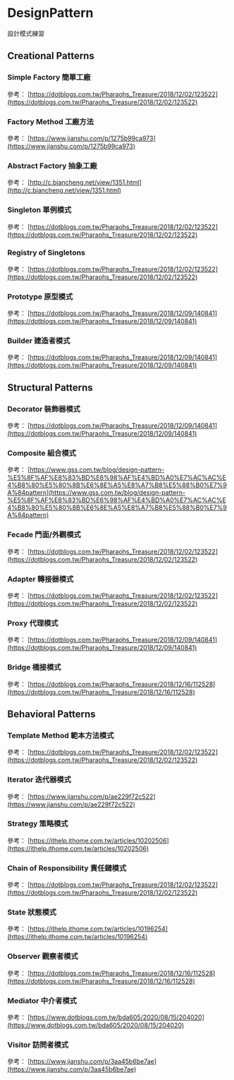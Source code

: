 # DesignPattern
設計模式練習

## Creational Patterns
### Simple Factory 簡單工廠

參考：
[https://dotblogs.com.tw/Pharaohs_Treasure/2018/12/02/123522](https://dotblogs.com.tw/Pharaohs_Treasure/2018/12/02/123522)

### Factory Method 工廠方法

參考：
[https://www.jianshu.com/p/1275b99ca973](https://www.jianshu.com/p/1275b99ca973)

### Abstract Factory 抽象工廠

參考：
[http://c.biancheng.net/view/1351.html](http://c.biancheng.net/view/1351.html)

### Singleton 單例模式

參考：
[https://dotblogs.com.tw/Pharaohs_Treasure/2018/12/02/123522](https://dotblogs.com.tw/Pharaohs_Treasure/2018/12/02/123522)

### Registry of Singletons

參考：
[https://dotblogs.com.tw/Pharaohs_Treasure/2018/12/02/123522](https://dotblogs.com.tw/Pharaohs_Treasure/2018/12/02/123522)

### Prototype 原型模式

參考：
[https://dotblogs.com.tw/Pharaohs_Treasure/2018/12/09/140841](https://dotblogs.com.tw/Pharaohs_Treasure/2018/12/09/140841)

### Builder 建造者模式

參考：
[https://dotblogs.com.tw/Pharaohs_Treasure/2018/12/09/140841](https://dotblogs.com.tw/Pharaohs_Treasure/2018/12/09/140841)


## Structural Patterns
### Decorator 裝飾器模式

參考：
[https://dotblogs.com.tw/Pharaohs_Treasure/2018/12/09/140841](https://dotblogs.com.tw/Pharaohs_Treasure/2018/12/09/140841)

### Composite 組合模式

參考：
[https://www.gss.com.tw/blog/design-pattern-%E5%8F%AF%E8%83%BD%E6%98%AF%E4%BD%A0%E7%AC%AC%E4%B8%80%E5%80%8B%E6%8E%A5%E8%A7%B8%E5%88%B0%E7%9A%84pattern](https://www.gss.com.tw/blog/design-pattern-%E5%8F%AF%E8%83%BD%E6%98%AF%E4%BD%A0%E7%AC%AC%E4%B8%80%E5%80%8B%E6%8E%A5%E8%A7%B8%E5%88%B0%E7%9A%84pattern)

### Fecade 門面/外觀模式

參考：
[https://dotblogs.com.tw/Pharaohs_Treasure/2018/12/02/123522](https://dotblogs.com.tw/Pharaohs_Treasure/2018/12/02/123522)

### Adapter 轉接器模式

參考：
[https://dotblogs.com.tw/Pharaohs_Treasure/2018/12/02/123522](https://dotblogs.com.tw/Pharaohs_Treasure/2018/12/02/123522)

### Proxy 代理模式

參考：
[https://dotblogs.com.tw/Pharaohs_Treasure/2018/12/09/140841](https://dotblogs.com.tw/Pharaohs_Treasure/2018/12/09/140841)

### Bridge 橋接模式

參考：
[https://dotblogs.com.tw/Pharaohs_Treasure/2018/12/16/112528](https://dotblogs.com.tw/Pharaohs_Treasure/2018/12/16/112528)


## Behavioral Patterns
### Template Method 範本方法模式

參考：
[https://dotblogs.com.tw/Pharaohs_Treasure/2018/12/02/123522](https://dotblogs.com.tw/Pharaohs_Treasure/2018/12/02/123522)

### Iterator 迭代器模式

參考：
[https://www.jianshu.com/p/ae229f72c522](https://www.jianshu.com/p/ae229f72c522)

### Strategy 策略模式

參考：
[https://ithelp.ithome.com.tw/articles/10202506](https://ithelp.ithome.com.tw/articles/10202506)

### Chain of Responsibility 責任鏈模式

參考：
[https://dotblogs.com.tw/Pharaohs_Treasure/2018/12/02/123522](https://dotblogs.com.tw/Pharaohs_Treasure/2018/12/02/123522)

### State 狀態模式

參考：
[https://ithelp.ithome.com.tw/articles/10196254](https://ithelp.ithome.com.tw/articles/10196254)

### Observer 觀察者模式

參考：
[https://dotblogs.com.tw/Pharaohs_Treasure/2018/12/16/112528](https://dotblogs.com.tw/Pharaohs_Treasure/2018/12/16/112528)

### Mediator 中介者模式

參考：
[https://www.dotblogs.com.tw/bda605/2020/08/15/204020](https://www.dotblogs.com.tw/bda605/2020/08/15/204020)

### Visitor 訪問者模式

參考：
[https://www.jianshu.com/p/3aa45b6be7ae](https://www.jianshu.com/p/3aa45b6be7ae)